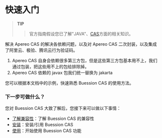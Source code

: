 # 快速入门


> **TIP**
>> 官方指南假设您已了解"JAVA"、[CAS](https://apereo.github.io/)方面的相关知识。

解决 Apereo CAS 的解决各依赖问题，以及对 Apereo CAS 二次封装，以及集成了阿里云、极验、腾讯云行为验证码。

1. Apereo CAS 自身会依赖很多第三方包，但是这些第三方包基本用不上，我们通过包装，把这些用不上的包给排除掉。
2. Apereo CAS 依赖的 javax 包我们统一替换为 jakarta


您可以根据本文档中的示例，快速熟悉 Buession CAS 的使用方法。


### 下一步可做什么？
您对 Buession CAS 大致了解后，您接下来可以做以下事情：
* [了解兼容性](/docs/requirement.html#环境要求)：了解 Buession CAS 的兼容性
* [安装](/docs/installation.html)：安装/引用 Buession CAS
* [使用](/manual/)：开始使用 Buession CAS 功能
